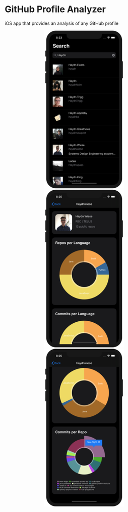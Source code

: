 # GitHub Profile Analyzer
iOS app that provides an analysis of any GitHub profile

<p align="center">
  <img src="images/search_screenshot.png" height="500">
  <img src="images/details_screenshot1.png" height="500">
  <img src="images/details_screenshot2.png" height="500">
</p>
